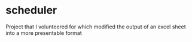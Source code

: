 # scheduler
Project that I volunteered for which modified the output of an excel sheet into a more presentable format
